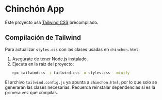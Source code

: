 # Chinchón App

Este proyecto usa [Tailwind CSS](https://tailwindcss.com) precompilado.

## Compilación de Tailwind

Para actualizar `styles.css` con las clases usadas en `chinchon.html`:

1. Asegúrate de tener Node.js instalado.
2. Ejecuta en la raíz del proyecto:
   ```bash
   npx tailwindcss -i tailwind.css -o styles.css --minify
   ```

El archivo `tailwind.config.js` ya apunta a `chinchon.html`, por lo que solo se generarán las clases necesarias. Recuerda reinstalar dependencias si es la primera vez que compilas.
